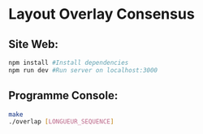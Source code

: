 # Layout Overlay Consensus

## Site Web:

```bash
npm install #Install dependencies
npm run dev #Run server on localhost:3000
```

## Programme Console:

```bash
make
./overlap [LONGUEUR_SEQUENCE]
```
